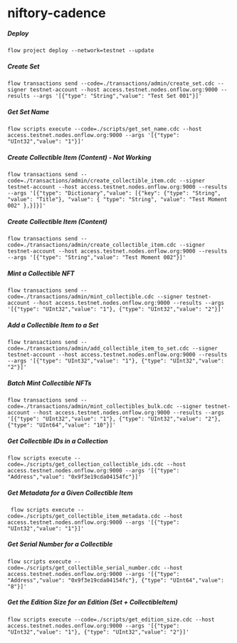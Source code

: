 # niftory-cadence

##### Deploy
    flow project deploy --network=testnet --update

##### Create Set
    flow transactions send --code=./transactions/admin/create_set.cdc --signer testnet-account --host access.testnet.nodes.onflow.org:9000 --results --args '[{"type": "String","value": "Test Set 001"}]'

##### Get Set Name
    flow scripts execute --code=./scripts/get_set_name.cdc --host access.testnet.nodes.onflow.org:9000 --args '[{"type": "UInt32","value": "1"}]'

##### Create Collectible Item (Content) - Not Working
    flow transactions send --code=./transactions/admin/create_collectible_item.cdc --signer testnet-account --host access.testnet.nodes.onflow.org:9000 --results --args '[{"type": "Dictionary","value": [{"key": {"type": "String", "value": "Title"}, "value": { "type": "String", "value": "Test Moment 002" },}]}]'

##### Create Collectible Item (Content)
    flow transactions send --code=./transactions/admin/create_collectible_item.cdc --signer testnet-account --host access.testnet.nodes.onflow.org:9000 --results --args '[{"type": "String","value": "Test Moment 002"}]'

##### Mint a Collectible NFT
    flow transactions send --code=./transactions/admin/mint_collectible.cdc --signer testnet-account --host access.testnet.nodes.onflow.org:9000 --results --args '[{"type": "UInt32","value": "1"}, {"type": "UInt32","value": "2"}]'

##### Add a Collectible Item to a Set
    flow transactions send --code=./transactions/admin/add_collectible_item_to_set.cdc --signer testnet-account --host access.testnet.nodes.onflow.org:9000 --results --args '[{"type": "UInt32","value": "1"}, {"type": "UInt32","value": "2"}]'

##### Batch Mint Collectible NFTs
    flow transactions send --code=./transactions/admin/mint_collectibles_bulk.cdc --signer testnet-account --host access.testnet.nodes.onflow.org:9000 --results --args '[{"type": "UInt32","value": "1"}, {"type": "UInt32","value": "2"}, {"type": "UInt64","value": "10"}]'

##### Get Collectible IDs in a Collection
    flow scripts execute --code=./scripts/get_collection_collectible_ids.cdc --host access.testnet.nodes.onflow.org:9000 --args '[{"type": "Address","value": "0x9f3e19cda04154fc"}]'

##### Get Metadata for a Given Collectible Item
     flow scripts execute --code=./scripts/get_collectible_item_metadata.cdc --host access.testnet.nodes.onflow.org:9000 --args '[{"type": "UInt32","value": "1"}]'

##### Get Serial Number for a Collectible
    flow scripts execute --code=./scripts/get_collectible_serial_number.cdc --host access.testnet.nodes.onflow.org:9000 --args '[{"type": "Address","value": "0x9f3e19cda04154fc"}, {"type": "UInt64","value": "8"}]'

##### Get the Edition Size for an Edition (Set + CollectibleItem)
    flow scripts execute --code=./scripts/get_edition_size.cdc --host access.testnet.nodes.onflow.org:9000 --args '[{"type": "UInt32","value": "1"}, {"type": "UInt32","value": "2"}]'